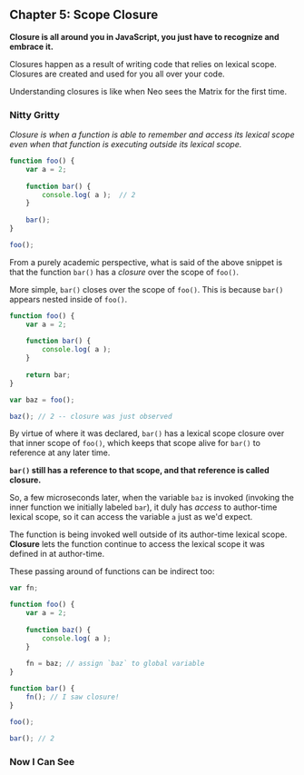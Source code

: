 ## Chapter 5: Scope Closure

**Closure is all around you in JavaScript, you just have to recognize and embrace it.**

Closures happen as a result of writing code that relies on lexical scope. Closures are created and used for you all over your code.

Understanding closures is like when Neo sees the Matrix for the first time.

### Nitty Gritty

*Closure is when a function is able to remember and access its lexical scope even when that function is executing outside its lexical scope.*

```javascript
function foo() {
    var a = 2;
    
    function bar() {
        console.log( a );  // 2
    }
    
    bar();
}

foo();
```



From a purely academic perspective, what is said of the above snippet is that the function `bar()` has a *closure* over the scope of `foo()`.

More simple, `bar()` closes over the scope of `foo()`. This is because `bar()` appears nested inside of `foo()`.

```javascript
function foo() {
    var a = 2;
    
    function bar() {
        console.log( a );
    }
    
    return bar;
}

var baz = foo();

baz(); // 2 -- closure was just observed
```



By virtue of where it was declared, `bar()` has a lexical scope closure over that inner scope of `foo()`, which keeps that scope alive for `bar()` to reference at any later time.

**`bar()` still has a reference to that scope, and that reference is called closure.**

So, a few microseconds later, when the variable `baz` is invoked (invoking the inner function we initially labeled `bar`), it duly has *access* to author-time lexical scope, so it can access the variable `a` just as we'd expect.

The function is being invoked well outside of its author-time lexical scope. **Closure** lets the function continue to access the lexical scope it was defined in at author-time.

These passing around of functions can be indirect too:

```javascript
var fn;

function foo() {
    var a = 2;
    
    function baz() {
        console.log( a );
    }
    
    fn = baz; // assign `baz` to global variable
}

function bar() {
    fn(); // I saw closure!
}

foo();

bar(); // 2

```



### Now I Can See

